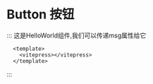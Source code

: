 # Button 按钮
::: 这是HelloWorld组件,我们可以传递msg属性给它
```vue
  <template>
    <vitepress></vitepress>
  </template>
```
:::
<test></test>